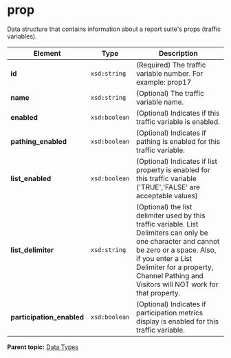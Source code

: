 # prop

Data structure that contains information about a report suite's props \(traffic variables\).

|Element|Type|Description|
|-------|----|-----------|
|**id** |`xsd:string` | \(Required\) The traffic variable number. For example: prop17 |
|**name** |`xsd:string` | \(Optional\) The traffic variable name. |
|**enabled** |`xsd:boolean` | \(Optional\) Indicates if this traffic variable is enabled. |
|**pathing\_enabled** |`xsd:boolean` | \(Optional\) Indicates if pathing is enabled for this traffic variable. |
|**list\_enabled** |`xsd:boolean` | \(Optional\) Indicates if list property is enabled for this traffic variable \('TRUE','FALSE' are acceptable values\) |
| **list\_delimiter** | `xsd:string` | \(Optional\) the list delimiter used by this traffic variable. List Delimiters can only be one character and cannot be zero or a space. Also, if you enter a List Delimiter for a property, Channel Pathing and Visitors will NOT work for that property. |
| **participation\_enabled** |`xsd:boolean` | \(Optional\) Indicates if participation metrics display is enabled for this traffic variable. |

**Parent topic:** [Data Types](../data_types/c_datatypes.md)

